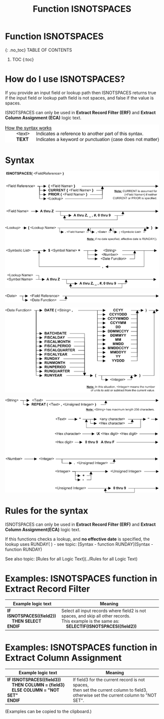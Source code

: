 ﻿---
layout: default
title: "Function ISNOTSPACES"
parent: Functions
grand_parent: Workbench Logic Text Full Details
nav_order: 14
---
# Function ISNOTSPACES
{: .no_toc}
TABLE OF CONTENTS 
1. TOC
{:toc}  


# How do I use ISNOTSPACES? 

If you provide an input field or lookup path then ISNOTSPACES returns true if the input field or lookup path field is not spaces, and false if the value is spaces.

ISNOTSPACES can only be used in **Extract Record Filter (ERF)** and **Extract Column Assignment (ECA)** logic text.


![(Syntax Legend)](../../images/LTZZ_Syntax_legend.gif )

# Syntax 

![Function ISNOTSPACES 1](../../images/LTSF_ISNOTSPACES_01.gif)

![Function ISNOTSPACES 2](../../images/LTSF_ISNOTSPACES_02.gif)

![Function ISNOTSPACES 3](../../images/LTSF_Date_01.gif)

![Function ISNOTSPACES 4](../../images/LTSF_ISNOTSPACES_03.gif)

![Function ISNOTSPACES 5](../../images/LTSF_ISNOTSPACES_04.gif)


# Rules for the syntax 

ISNOTSPACES can only be used in **Extract Record Filter (ERF)** and **Extract Column Assignment(ECA)** logic text.

If this functions checks a lookup, and **no effective date** is specified, the lookup uses RUNDAY\( \) - see topic: [Syntax - function RUNDAY](Syntax - function RUNDAY)

See also topic: [Rules for all Logic Text](../Rules for all Logic Text) 


# Examples: ISNOTSPACES function in Extract Record Filter 

|Example logic text|Meaning|
|------------------|-------|
|**IF ISNOTSPACES({field2})<br>&nbsp;&nbsp;&nbsp;&nbsp;THEN SELECT<br>ENDIF**|Select all input records where field2 is not spaces, and skip all other records.<br>This example is the same as:<br>&nbsp;&nbsp;&nbsp;&nbsp;**SELECTIF(ISNOTSPACES({field2})**|



# Examples: ISNOTSPACES function in Extract Column Assignment 

|Example logic text|Meaning|
|------------------|-------|
|**IF ISNOTSPACES({field3})<br>&nbsp;&nbsp;&nbsp;&nbsp;THEN COLUMN = {field3}<br>&nbsp;&nbsp;&nbsp;&nbsp;ELSE COLUMN = "NOT SET"<br>ENDIF**|If field3 for the current record is not spaces,<br>then set the current column to field3,<br>otherwise set the current column to "NOT SET".|


  
  (Examples can be copied to the clipboard.)
  

